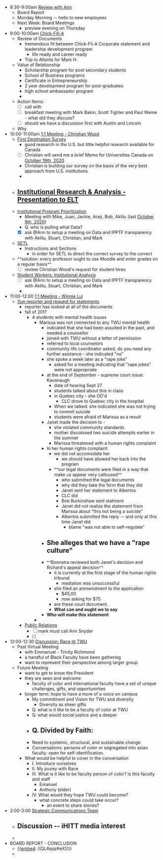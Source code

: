 - 8:30-9:00am [Review with Ann](<Review with Ann.md>)
    - Board Report
    - Monday Morning -- hello to new employees
    - Next Week: Board Meetings
        - preview evening on Thursday
- 9:00-10:00am [Chick-Fill-A](<Chick-Fill-A.md>)
    - Review of Documents
        - tremendous fit between Chick-Fil-A Corporate statement and leadership development program
            - life ready and career ready
        - Trip to Atlanta for Mark H. 
    - Value of Relationship
        - Scholarship program for post secondary students
        - School of Business programs
        - Certificate in Entrepreneurship
        - 2 year development program for post-graduates
        - high school ambassador program
        - 
    - Action Items:
        - [ ] call with 
        - [ ] breakfast meeting with Mark Bakin, Scott Tighler and Paul Weme - what did they discuss?
        - [ ] should we have a discussion first with Austin and Lincoln 
    - Why  
- 10:00-11:00am [1:1 Meeting - Christian Wood](<1:1 Meeting - Christian Wood.md>)
    - [First Destination Survey](<First Destination Survey.md>) 
        - good research in the U.S. but little helpful research available for Canada
        - [ ] Christian will send me a brief Memo for Universities Canada on [October 19th, 2020](<October 19th, 2020.md>)
        - Christian is building our survey on the basis of the very best approach from U.S. institutions
        - 
    - [Institutional Research & Analysis - Presentation to ELT](<Institutional Research & Analysis - Presentation to ELT.md>)
        - 
    - [Institutional Program Prioritization](<Institutional Program Prioritization.md>)
        - Meeting with Mike, Juan, Jackie, Araz, Bob, Aklilu (last [October 9th, 2020](<October 9th, 2020.md>))
        - Q. who is pulling what Data?
        - [x] ask @Ann to setup a meeting on Data and IPPTF transparency with Aklilu, Stuart, Christian, and Mark
    - [SETL](<SETL.md>)
        - Instructions and Sections
            - in order for SETL to direct the correct survey to the correct 
    - ^^solution: every professor ought to use Moodle and enter grades on a regular basis^^
        - [ ] review Christian Wood's request for student hires
    - [Student Workers: Institutional Analysis](<Student Workers: Institutional Analysis.md>)
        - [ ] ask @Ann to setup a meeting on Data and IPPTF transparency with Aklilu, Stuart, Christian, and Mark
        - 
- 11:00-12:00 [1:1 Meeting - Winnie Lui](<1:1 Meeting - Winnie Lui.md>)
    - [Sun reporter and request for statements](<Sun reporter and request for statements.md>)
        - reporter has looked at all of the documents
        - fall of 201?
            - 4 students with mental health issues
                - Marissa was not connected to any TWU mental health
                    - indicated that she had been assulted in the past, and needed a counsellor
                    - joined with TWU without a letter of permission
                    - referred to local counselors
                    - community life coordinator asked, do you need any further asistance - she indicated "no"
                    - she spoke a week later as a "rape joke"
                        - asked for a meeting indicating that "rape jokes" were not appropriate
                    - at the end of September - supreme court issue: Kavanaugh
                        - date of hearing Sept 27
                        - students talked about this in class
                        - in Quebec city - she OD'd
                            - CLC drove to Quebec city in the hospital
                        - When we talked: she indicated she was not trying to commit suicide
                        - students were afraid of Marissa as a result
                    - Janet made the decision to - 
                        - she violated community standards
                        - mother discolosed two suicide attempts earlier in the summer
                        - Marissa threatened with a human rights complaint
                    - In her human rights complaint
                        - we did not accomodate her
                            - we should have allowed her back into the program
                        - ^^our legal documents were filed in a way that make us appear very calloused^^
                            - who submitted the legal documents
                            - why did they take the form that they did
                            - Janet sent her statement to Albertos
                            - CLC did
                            - Bob Burkinshaw sent statment
                            - Janet did not realize the statement from Marissa about "this not being a suicide"
                            - Albertos submitted the reply -- and only at this time Janet did 
                                - blame "was not able to self-regulate"
                    - She alleges that we have a "rape culture"
                        - 
                    - ^^Boonstra reviewed both Janet's decision and Richard's appeal decision^^
                        - it is currently at the first stage of the human rights tribunal
                            - mediation was unsuccessful
                        - she filed an ammendment to the application
                            - $45,00
                            - now asking for $75
                        - are these court document. 
                        - **What can and ought we to say**
                    - **Who will make this statement**
                - 
        - [Public Relations](<Public Relations.md>)
            - [ ] mark must call Ann Snyder
            - [ ] 
- 12:00-12:30 [Discussion: Race @ TWU](<Discussion: Race @ TWU.md>)
    - Past Virtual Meeting
        - with Emmanuel - Trinity Richmond
        - a handful of Black Faculty have been gathering
        - want to represent their perspective among larger group
    - Future Meeting
        - want to get to know the President
        - they are seen and welcome
            - faculty of color and international faculty have a set of unique challenges, gifts, and opportunirties
        - longer term: hope to have a more of a voice on campus
            - My commitment and Vision for TWU and diversity
                - Diversity as sheer gifts
            - Q. what is it like to be a faculty of color at TWU
            - Q. what would social justice and a deeper 
            - Q. Divided by Faith: 
                - 
            - Need to systemic, structural, and sustainable change
            - Conversations: persons of color or segregated into asian faculty: open for self-identification. 
        - What would be helpful to cover in the conversation
            - I. Introduce ourselves 
            - II. My jourey with Race
            - III. What is it like to be faculty person of color? Is this faculty and staff
                - Emanuel
                - Anthony (elder)
            - IV. What would they hope TWU could become?
                - what concrete steps could take occur?
                    - an event to share stories?
- 2:00-3:00 [Strategic Communications Team](<Strategic Communications Team.md>)
    - Discussion -- iHITT media interest
        - 
    - 
- BOARD REPORT - CONCLUSION 
    - {{[embed](<embed.md>): ((QL6qqzKeX))}}
    - 
